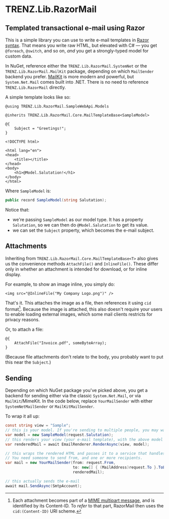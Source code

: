 # TRENZ.Lib.RazorMail
## Templated transactional e-mail using Razor

This is a simple library you can use to write e-mail templates in [Razor syntax](https://learn.microsoft.com/en-us/aspnet/core/mvc/views/razor). That means you write raw HTML,
but elevated with C# — you get `@foreach`, `@switch`, and so on, _and_ you get a strongly-typed model for custom data.

In NuGet, reference either the `TRENZ.Lib.RazorMail.SystemNet` or the `TRENZ.Lib.RazorMail.MailKit` package, depending
on which `MailSender` backend you prefer. [MailKit](https://github.com/jstedfast/MailKit) is more modern and powerful,
but `System.Net.Mail` comes built into .NET. There is no need to reference `TRENZ.Lib.RazorMail` directly.

A simple template looks like so:

```cshtml
@using TRENZ.Lib.RazorMail.SampleWebApi.Models

@inherits TRENZ.Lib.RazorMail.Core.MailTemplateBase<SampleModel>

@{
    Subject = "Greetings!";
}

<!DOCTYPE html>

<html lang="en">
<head>
    <title></title>
</head>
<body>
    <h1>@Model.Salutation!</h1>
</body>
</html>
```

Where `SampleModel` is:

```csharp
public record SampleModel(string Salutation);
```

Notice that:

* we're passing `SampleModel` as our model type. It has a property `Salutation`, so we can then do `@Model.Salutation` to get its value.
* we can set the `Subject` property, which becomes the e-mail subject.

## Attachments

Inheriting from `TRENZ.Lib.RazorMail.Core.MailTemplateBase<T>` also gives us the convenience methods `AttachFile()` and
`InlineFile()`. These differ only in whether an attachment is intended for download, or for inline display.

For example, to show an image inline, you simply do:

```cshtml
<img src="@InlineFile("My Company Logo.png")" />
```

That's it. This attaches the image as a file, then references it using `cid` format[^1].
Because the image is attached, this also doesn't require your users to enable
loading external images, which some mail clients restricts for privacy reasons.

[^1]: Each attachment becomes part of a [MIME multipart message](https://en.wikipedia.org/wiki/MIME#Multipart_messages),
and is identified by its Content-ID. To _refer_ to that part, RazorMail then
uses the `cid:(Content-ID)` URI scheme.

Or, to attach a file:

```cshtml
@{
    AttachFile("Invoice.pdf", someByteArray);
}
```

(Because file attachments don't relate to the body, you probably want to put this near the `Subject`.)

## Sending

Depending on which NuGet package you've picked above, you get a backend for sending either via the classic
`System.Net.Mail`, or via `MailKit`/MimeKit. In the code below, replace `YourMailSender` with either `SystemNetMailSender` or
`MailKitMailSender`.

To wrap it all up:

```csharp
const string view = "Sample";
// this is your model. If you're sending to multiple people, you may want to customize this per person.
var model = new SampleModel(request.Salutation);
// this renders your view (your e-mail template), with the above model as an argument).
var renderedMail = await EmailRenderer.RenderAsync(view, model);

// this wraps the rendered HTML and passes it to a service that handles sending.
// You need someone to send from, and one or more recipients.
var mail = new YourMailSender(from: request.From,
                              to: new[] { (MailAddress)request.To }.ToList(),
                              renderedMail);

// this actually sends the e-mail
await mail.SendAsync(SmtpAccount);
```
